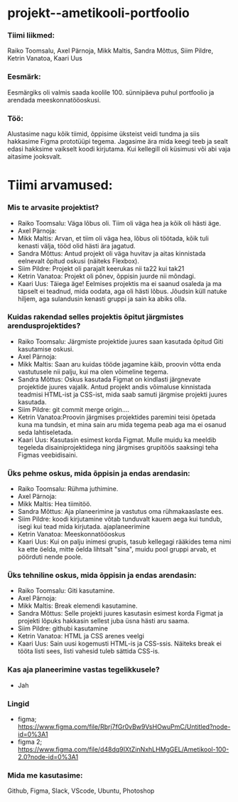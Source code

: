 # projekt--ametikooli-portfoolio

### Tiimi liikmed:
Raiko Toomsalu, Axel Pärnoja, Mikk Maltis, Sandra Mõttus, Siim Pildre, Ketrin Vanatoa, Kaari Uus

### Eesmärk:
Eesmärgiks oli valmis saada koolile 100. sünnipäeva puhul portfoolio ja arendada meeskonnatööoskusi.

### Töö:
Alustasime nagu kõik tiimid, õppisime üksteist veidi tundma ja siis hakkasime Figma prototüüpi tegema. Jagasime ära mida keegi teeb ja sealt edasi hakksime vaikselt koodi kirjutama. Kui kellegill oli küsimusi või abi vaja aitasime jooksvalt.

# Tiimi arvamused:

### Mis te arvasite projektist?

- Raiko Toomsalu: Väga lõbus oli. Tiim oli väga hea ja kõik oli hästi äge.
- Axel Pärnoja:
- Mikk Maltis: Arvan, et tiim oli väga hea, lõbus oli töötada, kõik tuli kenasti välja, tööd olid hästi ära jagatud.
- Sandra Mõttus: Antud projekt oli väga huvitav ja aitas kinnistada eelnevalt õpitud oskusi (näiteks Flexbox).
- Siim Pildre: Projekt oli parajalt keerukas nii ta22 kui tak21
- Ketrin Vanatoa: Projekt oli põnev, õppisin juurde nii mõndagi.
- Kaari Uus: Täiega äge! Eelmises projektis ma ei saanud osaleda ja ma täpselt ei teadnud, mida oodata, aga oli hästi lõbus. Jõudsin küll natuke hiljem, aga sulandusin kenasti gruppi ja sain ka abiks olla.

### Kuidas rakendad selles projektis õpitut järgmistes arendusprojektides?

- Raiko Toomsalu: Järgmiste projektide juures saan kasutada õpitud Giti kasutamise oskusi.
- Axel Pärnoja:
- Mikk Maltis: Saan aru kuidas tööde jagamine käib, proovin võtta enda vastutusele nii palju, kui ma olen võimeline tegema.
- Sandra Mõttus: Oskus kasutada Figmat on kindlasti järgnevate projektide juures vajalik.  Antud projekt andis võimaluse kinnistada teadmisi HTML-ist ja CSS-ist, mida saab samuti järgmise projekti juures kasutada.
- Siim Pildre: git commit merge origin....
- Ketrin Vanatoa:Proovin järgmises projektides paremini teisi õpetada kuna ma tundsin, et mina sain aru mida tegema peab aga ma ei osanud seda lahtiseletada.
- Kaari Uus: Kasutasin esimest korda Figmat. Mulle muidu ka meeldib tegeleda disainiprojektidega ning järgmises grupitöös saaksingi teha Figmas veebidisaini.

### Üks pehme oskus, mida õppisin ja endas arendasin:

- Raiko Toomsalu: Rühma juthimine.
- Axel Pärnoja:
- Mikk Maltis: Hea tiimitöö.
- Sandra Mõttus: Aja planeerimine ja vastutus oma rühmakaaslaste ees.
- Siim Pildre: koodi kirjutamine võtab tunduvalt kauem aega kui tundub, isegi kui tead mida kirjutada. ajaplaneerimine
- Ketrin Vanatoa: Meeskonnatööoskus
- Kaari Uus: Kui on palju inimesi grupis, tasub kellegagi rääkides tema nimi ka ette öelda, mitte öelda lihtsalt "sina", muidu pool gruppi arvab, et pöörduti nende poole.

### Üks tehniline oskus, mida õppisin ja endas arendasin:

- Raiko Toomsalu: Giti kasutamine.
- Axel Pärnoja:
- Mikk Maltis: Break elemendi kasutamine.
- Sandra Mõttus: Selle projekti juures kasutasin esimest korda Figmat ja projekti lõpuks hakkasin sellest juba üsna hästi aru saama.
- Siim Pildre: githubi kasutamine
- Ketrin Vanatoa: HTML ja CSS arenes veelgi
- Kaari Uus: Sain uusi kogemusti HTML-is ja CSS-ssis. Näiteks break ei tööta listi sees, listi vahesid tuleb sättida CSS-is.

### Kas aja planeerimine vastas tegelikkusele?
- Jah

### Lingid
- figma; https://www.figma.com/file/Rbrj7fGr0vBw9VsHOwuPmC/Untitled?node-id=0%3A1
- figma 2; https://www.figma.com/file/d48dq9IXtZinNxhLHMgGEL/Ametikool-100-2.0?node-id=0%3A1

### Mida me kasutasime:

Github, Figma, Slack, VScode, Ubuntu, Photoshop
